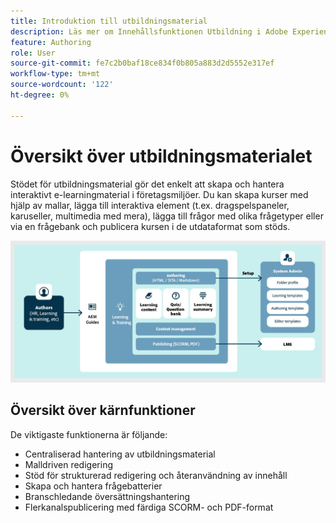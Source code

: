 ```yaml
---
title: Introduktion till utbildningsmaterial
description: Läs mer om Innehållsfunktionen Utbildning i Adobe Experience Manager Guides.
feature: Authoring
role: User
source-git-commit: fe7c2b0baf18ce834f0b805a883d2d5552e317ef
workflow-type: tm+mt
source-wordcount: '122'
ht-degree: 0%

---
```


# Översikt över utbildningsmaterialet

Stödet för utbildningsmaterial gör det enkelt att skapa och hantera interaktivt e-learningmaterial i företagsmiljöer. Du kan skapa kurser med hjälp av mallar, lägga till interaktiva element (t.ex. dragspelspaneler, karuseller, multimedia med mera), lägga till frågor med olika frågetyper eller via en frågebank och publicera kursen i de utdataformat som stöds.

![](assets/learning-and-training-content-components.jpg)

## Översikt över kärnfunktioner

De viktigaste funktionerna är följande:

- Centraliserad hantering av utbildningsmaterial
- Malldriven redigering
- Stöd för strukturerad redigering och återanvändning av innehåll
- Skapa och hantera frågebatterier
- Branschledande översättningshantering
- Flerkanalspublicering med färdiga SCORM- och PDF-format




